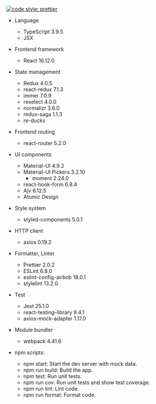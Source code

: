 [![code style: prettier](https://img.shields.io/badge/code_style-prettier-ff69b4.svg?style=flat-square)](https://github.com/prettier/prettier)

* Language
    * TypeScript 3.9.5
    * JSX
* Frontend framework
    * React 16.12.0
* State management
    * Redux 4.0.5
    * react-redux 7.1.3
    * immer 7.0.9
    * reselect 4.0.0
    * normalizr 3.6.0
    * redux-saga 1.1.3
    * re-ducks
* Frontend routing
    * react-router 5.2.0
* UI components
    * Material-UI 4.9.2
    * Material-UI Pickers 3.2.10
        * moment 2.24.0
    * react-hook-form 6.8.4
    * Ajv 6.12.5
    * Atomic Design
* Style system
    * styled-components 5.0.1
* HTTP client
    * axios 0.19.2
* Formatter, Linter
    * Prettier 2.0.2
    * ESLint 6.8.0
    * eslint-config-airbnb 18.0.1
    * stylelint 13.2.0
* Test
    * Jest 25.1.0
    * react-testing-library 9.4.1
    * axios-mock-adapter 1.17.0
* Module bundler
    * webpack 4.41.6

* npm scripts:
    - npm start: Start the dev server with mock data.
    - npm run build: Build the app.
    - npm test: Run unit tests.
    - npm run cov: Run unit tests and show test coverage.
    - npm run lint: Lint code.
    - npm run format: Format code.
